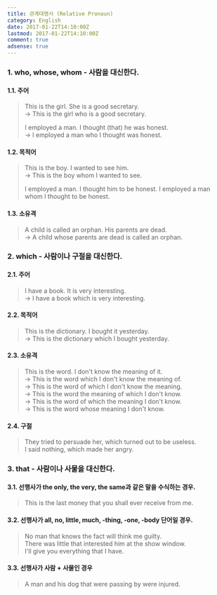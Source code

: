 ```yaml
---
title: 관계대명사 (Relative Pronoun)
category: English
date: 2017-01-22T14:10:00Z
lastmod: 2017-01-22T14:10:00Z
comment: true
adsense: true
---
```

### 1. who, whose, whom - 사람을 대신한다.

#### 1.1. 주어

> This is the girl. She is a good secretary. <br>
> -> This is the girl who is a good secretary.
>
> I employed a man. I thought (that) he was honest. <br>
> -> I employed a man who I thought was honest.

#### 1.2. 목적어

> This is the boy. I wanted to see him. <br>
> -> This is the boy whom I wanted to see.
>
> I employed a man. I thought him to be honest.
> I employed a man whom I thought to be honest.

#### 1.3. 소유격

> A child is called an orphan. His parents are dead. <br>
> -> A child whose parents are dead is called an orphan.

### 2. which - 사람이나 구절을 대신한다.

#### 2.1. 주어

> I have a book. It is very interesting. <br>
> -> I have a book which is very interesting.

#### 2.2. 목적어

> This is the dictionary. I bought it yesterday. <br>
> -> This is the dictionary which I bought yesterday.

#### 2.3. 소유격

> This is the word. I don't know the meaning of it. <br>
> -> This is the word which I don't know the meaning of. <br>
> -> This is the word of which I don't know the meaning. <br>
> -> This is the word the meaning of which I don't know. <br>
> -> This is the word of which the meaning I don't know. <br>
> -> This is the word whose meaning I don't know.

#### 2.4. 구절

> They tried to persuade her, which turned out to be useless. <br>
> I said nothing, which made her angry.

### 3. that - 사람이나 사물을 대신한다.

#### 3.1. 선행사가 the only, the very, the same과 같은 말을 수식하는 경우.

> This is the last money that you shall ever receive from me.

#### 3.2. 선행사가 all, no, little, much, -thing, -one, -body 단어일 경우.

> No man that knows the fact will think me guilty. <br>
> There was little that interested him at the show window. <br>
> I'll give you everything that I have.

#### 3.3. 선행사가 사람 + 사물인 경우

> A man and his dog that were passing by were injured.
